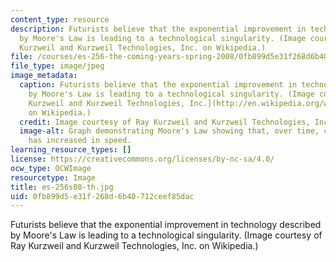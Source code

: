 ```yaml
---
content_type: resource
description: Futurists believe that the exponential improvement in technology described
  by Moore's Law is leading to a technological singularity. (Image courtesy of Ray
  Kurzweil and Kurzweil Technologies, Inc. on Wikipedia.)
file: /courses/es-256-the-coming-years-spring-2008/0fb899d5e31f268d6b40712ceef85dac_es-256s08-th.jpg
file_type: image/jpeg
image_metadata:
  caption: Futurists believe that the exponential improvement in technology described
    by Moore's Law is leading to a technological singularity. (Image courtesy of [Ray
    Kurzweil and Kurzweil Technologies, Inc.](http://en.wikipedia.org/wiki/File:PPTMooresLawai.jpg)
    on Wikipedia.)
  credit: Image courtesy of Ray Kurzweil and Kurzweil Technologies, Inc. on Wikipedia.
  image-alt: Graph demonstrating Moore's Law showing that, over time, computer hardware
    has increased in speed.
learning_resource_types: []
license: https://creativecommons.org/licenses/by-nc-sa/4.0/
ocw_type: OCWImage
resourcetype: Image
title: es-256s08-th.jpg
uid: 0fb899d5-e31f-268d-6b40-712ceef85dac
---
```

Futurists believe that the exponential improvement in technology described by Moore's Law is leading to a technological singularity. (Image courtesy of Ray Kurzweil and Kurzweil Technologies, Inc. on Wikipedia.)
